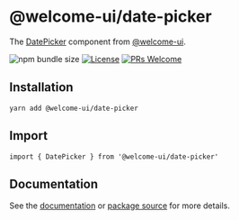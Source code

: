 # @welcome-ui/date-picker

The [DatePicker](https://welcome-ui.com/components/date-picker) component from [@welcome-ui](https://welcome-ui.com).

![npm bundle size](https://img.shields.io/bundlephobia/minzip/@welcome-ui/date-picker) [![License](https://img.shields.io/npm/l/welcome-ui.svg)](https://github.com/WTTJ/welcome-ui/blob/main/LICENSE) [![PRs Welcome](https://img.shields.io/badge/PRs-welcome-mediumspringgreen.svg)](ttps://github.com/WTTJ/welcome-ui/blob/main/CONTRIBUTING.mdx)

## Installation

    yarn add @welcome-ui/date-picker

## Import

    import { DatePicker } from '@welcome-ui/date-picker'

## Documentation

See the [documentation](https://welcome-ui.com/components/date-picker) or [package source](https://github.com/WTTJ/welcome-ui/tree/main/packages/DatePicker) for more details.
